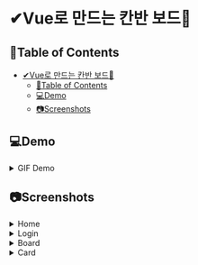 # ✔Vue로 만드는 칸반 보드📍

## 📌Table of Contents

- [✔Vue로 만드는 칸반 보드📍](#vue로-만드는-칸반-보드)
  - [📌Table of Contents](#table-of-contents)
  - [💻Demo](#demo)
  - [📷Screenshots](#screenshots)

## 💻Demo
<details>
    <summary>GIF Demo</summary>    
    <img src='./screenshots/demo.gif' alt="gif 데모 이미지">
</details>

## 📷Screenshots

<details>
    <summary>Home</summary>
    <img src='./screenshots/main_home.png'>
</details>

<details>
    <summary>Login</summary>
    <img src='./screenshots/login.png'>
</details>

<details>
    <summary>Board</summary>
    <img src='./screenshots/board2.png'>
</details>

<details>
    <summary>Card</summary>
    <img src='./screenshots/card2.png'>
</details>
